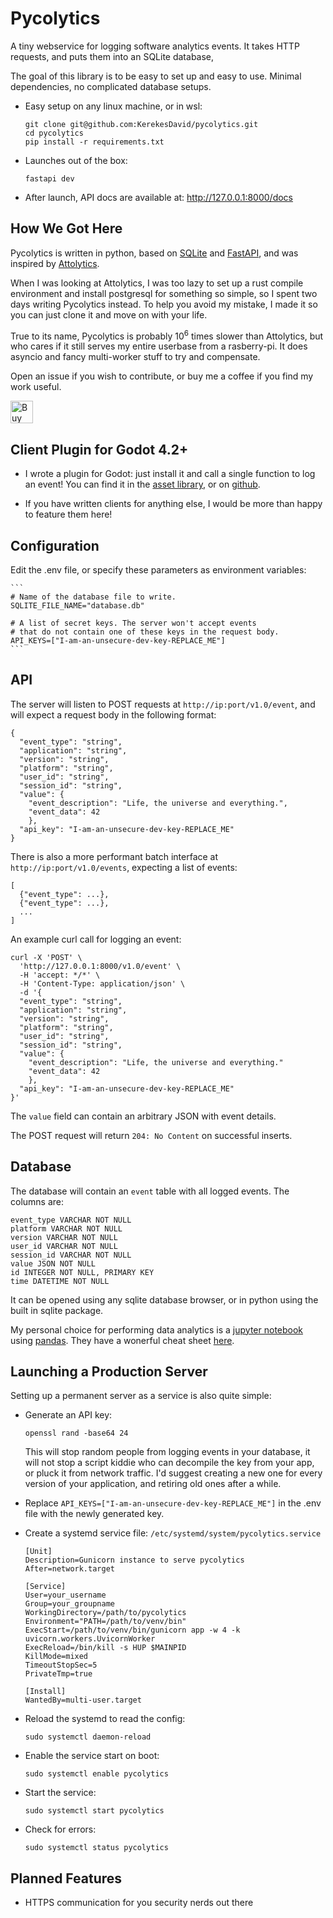 # Pycolytics
A tiny webservice for logging software analytics events. It takes HTTP requests, and puts them into an SQLite database,

The goal of this library is to be easy to set up and easy to use. Minimal dependencies, no complicated database setups.

- Easy setup on any linux machine, or in wsl:

    ```
    git clone git@github.com:KerekesDavid/pycolytics.git
    cd pycolytics
    pip install -r requirements.txt
    ```

- Launches out of the box:

    ```
    fastapi dev
    ```

- After launch, API docs are available at: http://127.0.0.1:8000/docs 

## How We Got Here

Pycolytics is written in python, based on [SQLite](https://github.com/sqlite/sqlite) and [FastAPI](https://github.com/fastapi/fastapi), and was inspired by [Attolytics](https://github.com/ttencate/attolytics/). 

When I was looking at Attolytics, I was too lazy to set up a rust compile environment and install postgresql for something so simple, so I spent two days writing Pycolytics instead. To help you avoid my mistake, I made it so you can just clone it and move on with your life.

True to its name, Pycolytics is probably 10<sup>6</sup> times slower than Attolytics, but who cares if it still serves my entire userbase from a rasberry-pi. It does asyncio and fancy multi-worker stuff to try and compensate.

Open an issue if you wish to contribute, or buy me a coffee if you find my work useful.

<a href='https://ko-fi.com/E1E712JJXK' target='_blank'><img height='36' style='border:0px;height:36px;' src='https://storage.ko-fi.com/cdn/kofi3.png?v=3' border='0' alt='Buy Me a Coffee at ko-fi.com' /></a>


## Client Plugin for Godot 4.2+
- I wrote a plugin for Godot: just install it and call a single function to log an event! You can find it in the [asset library](https://godotengine.org/asset-library/asset/3292), or on [github](https://github.com/KerekesDavid/pycolytics-godot).

- If you have written clients for anything else, I would be more than happy to feature them here!

## Configuration
Edit the .env file, or specify these parameters as environment variables:

    ```
    # Name of the database file to write.
    SQLITE_FILE_NAME="database.db"

    # A list of secret keys. The server won't accept events
    # that do not contain one of these keys in the request body.
    API_KEYS=["I-am-an-unsecure-dev-key-REPLACE_ME"]
    ```

## API
The server will listen to POST requests at `http://ip:port/v1.0/event`, and will expect a request body in the following format:

```
{
  "event_type": "string",
  "application": "string",
  "version": "string",
  "platform": "string",
  "user_id": "string",
  "session_id": "string",
  "value": {
    "event_description": "Life, the universe and everything.",
    "event_data": 42
    },
  "api_key": "I-am-an-unsecure-dev-key-REPLACE_ME"
}
```

There is also a more performant batch interface at `http://ip:port/v1.0/events`, expecting a list of events:
```
[
  {"event_type": ...}, 
  {"event_type": ...},
  ...
]
```

An example curl call for logging an event:

```
curl -X 'POST' \
  'http://127.0.0.1:8000/v1.0/event' \
  -H 'accept: */*' \
  -H 'Content-Type: application/json' \
  -d '{
  "event_type": "string",
  "application": "string",
  "version": "string",
  "platform": "string",
  "user_id": "string",
  "session_id": "string",
  "value": {
    "event_description": "Life, the universe and everything."
    "event_data": 42
    },
  "api_key": "I-am-an-unsecure-dev-key-REPLACE_ME"
}'
```

The `value` field can contain an arbitrary JSON with event details.

The POST request will return `204: No Content` on successful inserts.

## Database
The database will contain an `event` table with all logged events.
The columns are:
```
event_type VARCHAR NOT NULL
platform VARCHAR NOT NULL
version VARCHAR NOT NULL
user_id VARCHAR NOT NULL
session_id VARCHAR NOT NULL
value JSON NOT NULL
id INTEGER NOT NULL, PRIMARY KEY
time DATETIME NOT NULL
```

It can be opened using any sqlite database browser, or in python using the built in sqlite package. 

My personal choice for performing data analytics is a [jupyter notebook](https://jupyter.org/) using [pandas](https://pandas.pydata.org/). They have a wonerful cheat sheet [here](https://pandas.pydata.org/Pandas_Cheat_Sheet.pdf).

## Launching a Production Server
Setting up a permanent server as a service is also quite simple:
- Generate an API key:
    ```
    openssl rand -base64 24
    ```
    This will stop random people from logging events in your database, it will not stop a script kiddie who can decompile the key from your app, or pluck it from network traffic. I'd suggest creating a new one for every version of your application, and retiring old ones after a while.

- Replace `API_KEYS=["I-am-an-unsecure-dev-key-REPLACE_ME"]` in the .env file with the newly generated key.

- Create a systemd service file: `/etc/systemd/system/pycolytics.service`

    ```
    [Unit]
    Description=Gunicorn instance to serve pycolytics
    After=network.target

    [Service]
    User=your_username
    Group=your_groupname
    WorkingDirectory=/path/to/pycolytics
    Environment="PATH=/path/to/venv/bin"
    ExecStart=/path/to/venv/bin/gunicorn app -w 4 -k uvicorn.workers.UvicornWorker
    ExecReload=/bin/kill -s HUP $MAINPID
    KillMode=mixed
    TimeoutStopSec=5
    PrivateTmp=true

    [Install]
    WantedBy=multi-user.target
    ```

- Reload the systemd to read the config:

   ```sudo systemctl daemon-reload```

- Enable the service start on boot:

   ```sudo systemctl enable pycolytics```

- Start the service:

   ```sudo systemctl start pycolytics```

- Check for errors:

   ```sudo systemctl status pycolytics```


## Planned Features
- HTTPS communication for you security nerds out there

